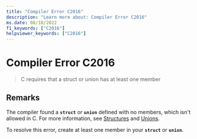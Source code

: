 ```yaml
---
title: "Compiler Error C2016"
description: "Learn more about: Compiler Error C2016"
ms.date: 08/18/2022
f1_keywords: ["C2016"]
helpviewer_keywords: ["C2016"]
---
```

# Compiler Error C2016

> C requires that a struct or union has at least one member

## Remarks

The compiler found a **`struct`** or **`union`** defined with no members, which isn't allowed in C. For more information, see [Structures](../../c-language/structure-declarations.md) and [Unions](../../c-language/union-declarations.md).

To resolve this error, create at least one member in your **`struct`** or **`union`**.

